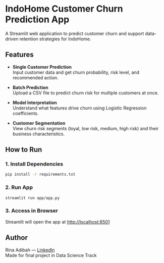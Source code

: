 # IndoHome Customer Churn Prediction App

A Streamlit web application to predict customer churn and support data-driven retention strategies for IndoHome.

## Features

- **Single Customer Prediction**  
  Input customer data and get churn probability, risk level, and recommended action.

- **Batch Prediction**  
  Upload a CSV file to predict churn risk for multiple customers at once.

- **Model Interpretation**  
  Understand what features drive churn using Logistic Regression coefficients.

- **Customer Segmentation**  
  View churn risk segments (loyal, low risk, medium, high risk) and their business characteristics.

## How to Run

### 1. Install Dependencies

```bash
pip install -r requirements.txt
```

### 2. Run App

```bash
streamlit run app/app.py
```

### 3. Access in Browser

Streamlit will open the app at [http://localhost:8501](http://localhost:8501)

## Author

Rina Adibah — [LinkedIn](https://www.linkedin.com/in/rina-adibah/)  
Made for final project in Data Science Track
